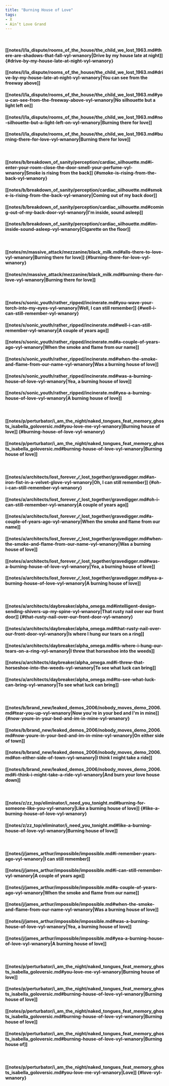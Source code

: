 ```yaml
---
title: "Burning House of Love"
tags:
- X
- Ain’t Love Grand
---
```

&nbsp;
#### [[notes/l/la_dispute/rooms_of_the_house/the_child_we_lost_1963.md#there-are-shadows-that-fall-vyl-wnanory|Drive by my house late at night]] {#drive-by-my-house-late-at-night-vyl-wnanory}
#### [[notes/l/la_dispute/rooms_of_the_house/the_child_we_lost_1963.md#drive-by-my-house-late-at-night-vyl-wnanory|You can see from the freeway above]]
#### [[notes/l/la_dispute/rooms_of_the_house/the_child_we_lost_1963.md#you-can-see-from-the-freeway-above-vyl-wnanory|No silhouette but a light left on]]
#### [[notes/l/la_dispute/rooms_of_the_house/the_child_we_lost_1963.md#no-silhouette-but-a-light-left-on-vyl-wnanory|Burning there for love]]
#### [[notes/l/la_dispute/rooms_of_the_house/the_child_we_lost_1963.md#burning-there-for-love-vyl-wnanory|Burning there for love]]
&nbsp;
#### [[notes/b/breakdown_of_sanity/perception/cardiac_silhouette.md#i-enter-your-room-close-the-door-smell-your-perfume-vyl-wnanory|Smoke is rising from the back]] {#smoke-is-rising-from-the-back-vyl-wnanory}
#### [[notes/b/breakdown_of_sanity/perception/cardiac_silhouette.md#smoke-is-rising-from-the-back-vyl-wnanory|Coming out of my back door]]
#### [[notes/b/breakdown_of_sanity/perception/cardiac_silhouette.md#coming-out-of-my-back-door-vyl-wnanory|I'm inside, sound asleep]]
#### [[notes/b/breakdown_of_sanity/perception/cardiac_silhouette.md#im-inside-sound-asleep-vyl-wnanory|Cigarette on the floor]]
&nbsp;
#### [[notes/m/massive_attack/mezzanine/black_milk.md#alls-there-to-love-vyl-wnanory|Burning there for love]] {#burning-there-for-love-vyl-wnanory}
#### [[notes/m/massive_attack/mezzanine/black_milk.md#burning-there-for-love-vyl-wnanory|Burning there for love]]
&nbsp;
#### [[notes/s/sonic_youth/rather_ripped/incinerate.md#you-wave-your-torch-into-my-eyes-vyl-wnanory|Well, I can still remember]] {#well-i-can-still-remember-vyl-wnanory}
#### [[notes/s/sonic_youth/rather_ripped/incinerate.md#well-i-can-still-remember-vyl-wnanory|A couple of years ago]]
#### [[notes/s/sonic_youth/rather_ripped/incinerate.md#a-couple-of-years-ago-vyl-wnanory|When the smoke and flame from our name]]
#### [[notes/s/sonic_youth/rather_ripped/incinerate.md#when-the-smoke-and-flame-from-our-name-vyl-wnanory|Was a burning house of love]]
#### [[notes/s/sonic_youth/rather_ripped/incinerate.md#was-a-burning-house-of-love-vyl-wnanory|Yea, a burning house of love]]
#### [[notes/s/sonic_youth/rather_ripped/incinerate.md#yea-a-burning-house-of-love-vyl-wnanory|A burning house of love]]
&nbsp;
#### [[notes/p/perturbator/i_am_the_night/naked_tongues_feat_memory_ghosts_isabella_goloversic.md#you-love-me-vyl-wnanory|Burning house of love]] {#burning-house-of-love-vyl-wnanory}
#### [[notes/p/perturbator/i_am_the_night/naked_tongues_feat_memory_ghosts_isabella_goloversic.md#burning-house-of-love-vyl-wnanory|Burning house of love]]
&nbsp;
#### [[notes/a/architects/lost_forever_∕∕_lost_together/gravedigger.md#an-iron-fist-in-a-velvet-glove-vyl-wnanory|Oh, I can still remember]] {#oh-i-can-still-remember-vyl-wnanory}
#### [[notes/a/architects/lost_forever_∕∕_lost_together/gravedigger.md#oh-i-can-still-remember-vyl-wnanory|A couple of years ago]]
#### [[notes/a/architects/lost_forever_∕∕_lost_together/gravedigger.md#a-couple-of-years-ago-vyl-wnanory|When the smoke and flame from our name]]
#### [[notes/a/architects/lost_forever_∕∕_lost_together/gravedigger.md#when-the-smoke-and-flame-from-our-name-vyl-wnanory|Was a burning house of love]]
#### [[notes/a/architects/lost_forever_∕∕_lost_together/gravedigger.md#was-a-burning-house-of-love-vyl-wnanory|Yea, a burning house of love]]
#### [[notes/a/architects/lost_forever_∕∕_lost_together/gravedigger.md#yea-a-burning-house-of-love-vyl-wnanory|A burning house of love]]
&nbsp;
#### [[notes/a/architects/daybreaker/alpha_omega.md#intelligent-design-sending-shivers-up-my-spine-vyl-wnanory|That rusty nail over our front door]] {#that-rusty-nail-over-our-front-door-vyl-wnanory}
#### [[notes/a/architects/daybreaker/alpha_omega.md#that-rusty-nail-over-our-front-door-vyl-wnanory|Is where I hung our tears on a ring]]
#### [[notes/a/architects/daybreaker/alpha_omega.md#is-where-i-hung-our-tears-on-a-ring-vyl-wnanory|I threw that horseshoe into the weeds]]
#### [[notes/a/architects/daybreaker/alpha_omega.md#i-threw-that-horseshoe-into-the-weeds-vyl-wnanory|To see what luck can bring]]
#### [[notes/a/architects/daybreaker/alpha_omega.md#to-see-what-luck-can-bring-vyl-wnanory|To see what luck can bring]]
&nbsp;
#### [[notes/b/brand_new/leaked_demos_2006/nobody_moves_demo_2006.md#tear-you-up-vyl-wnanory|Now you're in your bed and I'm in mine]] {#now-youre-in-your-bed-and-im-in-mine-vyl-wnanory}
#### [[notes/b/brand_new/leaked_demos_2006/nobody_moves_demo_2006.md#now-youre-in-your-bed-and-im-in-mine-vyl-wnanory|On either side of town]]
#### [[notes/b/brand_new/leaked_demos_2006/nobody_moves_demo_2006.md#on-either-side-of-town-vyl-wnanory|I think I might take a ride]]
#### [[notes/b/brand_new/leaked_demos_2006/nobody_moves_demo_2006.md#i-think-i-might-take-a-ride-vyl-wnanory|And burn your love house down]]
&nbsp;
#### [[notes/z/zz_top/eliminator/i_need_you_tonight.md#burning-for-someone-like-you-vyl-wnanory|Like a burning house of love]] {#like-a-burning-house-of-love-vyl-wnanory}
#### [[notes/z/zz_top/eliminator/i_need_you_tonight.md#like-a-burning-house-of-love-vyl-wnanory|Burning house of love]]
&nbsp;
#### [[notes/j/james_arthur/impossible/impossible.md#i-remember-years-ago-vyl-wnanory|I can still remember]]
#### [[notes/j/james_arthur/impossible/impossible.md#i-can-still-remember-vyl-wnanory|A couple of years ago]]
#### [[notes/j/james_arthur/impossible/impossible.md#a-couple-of-years-ago-vyl-wnanory|When the smoke and flame from our name]]
#### [[notes/j/james_arthur/impossible/impossible.md#when-the-smoke-and-flame-from-our-name-vyl-wnanory|Was a burning house of love]]
#### [[notes/j/james_arthur/impossible/impossible.md#was-a-burning-house-of-love-vyl-wnanory|Yea, a burning house of love]]
#### [[notes/j/james_arthur/impossible/impossible.md#yea-a-burning-house-of-love-vyl-wnanory|A burning house of love]]
&nbsp;
#### [[notes/p/perturbator/i_am_the_night/naked_tongues_feat_memory_ghosts_isabella_goloversic.md#you-love-me-vyl-wnanory|Burning house of love]]
#### [[notes/p/perturbator/i_am_the_night/naked_tongues_feat_memory_ghosts_isabella_goloversic.md#burning-house-of-love-vyl-wnanory|Burning house of love]]
#### [[notes/p/perturbator/i_am_the_night/naked_tongues_feat_memory_ghosts_isabella_goloversic.md#burning-house-of-love-vyl-wnanory|Burning house of love]]
#### [[notes/p/perturbator/i_am_the_night/naked_tongues_feat_memory_ghosts_isabella_goloversic.md#burning-house-of-love-vyl-wnanory|Burning house of]]
&nbsp;
#### [[notes/p/perturbator/i_am_the_night/naked_tongues_feat_memory_ghosts_isabella_goloversic.md#you-love-me-vyl-wnanory|Love]] {#love-vyl-wnanory}
